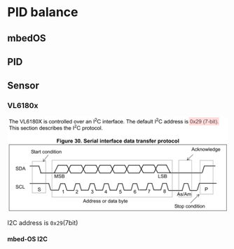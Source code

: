 # PID balance

## mbedOS

## PID

## Sensor

### VL6180x

![avatar](resources/VL6180x_i2c.png)

I2C address is `0x29`(7bit)

#### mbed-OS I2C
